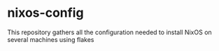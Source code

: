 # nixos-config
This repository gathers all the configuration needed to install NixOS on several machines using flakes
